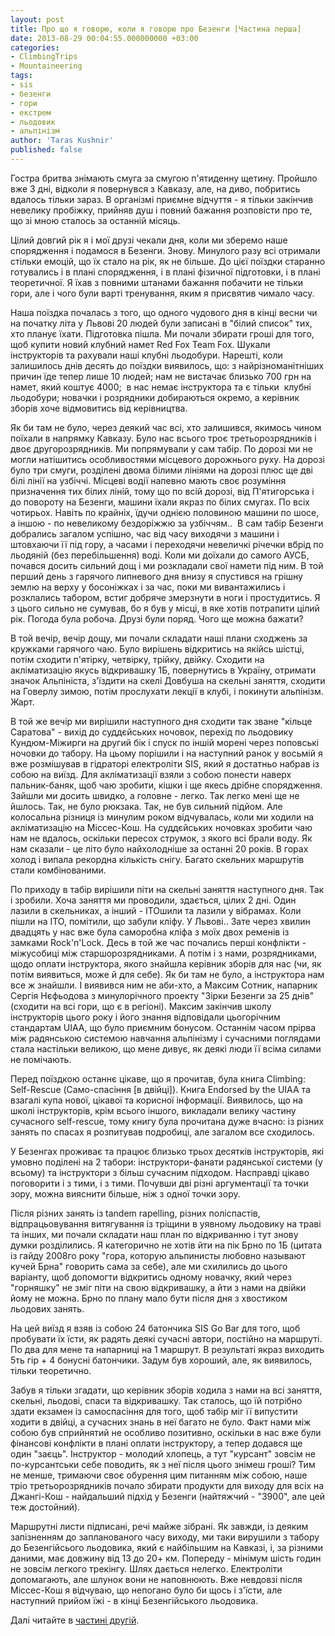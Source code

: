 ```yaml
---
layout: post
title: Про що я говорю, коли я говорю про Безенги [Частина перша]
date: 2013-08-29 00:04:55.000000000 +03:00
categories:
- ClimbingTrips
- Mountaineering
tags:
- sis
- безенги
- гори
- екстрем
- льодовик
- альпінізм
author: 'Taras Kushnir'
published: false
---
```


Гостра бритва знімають смуга за смугою п'ятиденну щетину. Пройшло вже 3 дні, відколи я повернувся з Кавказу, але, на диво, побритись вдалось тільки зараз. В організмі приємне відчуття - я тільки закінчив невелику пробіжку, прийняв душ і повний бажання розповісти про те, що зі мною сталось за останній місяць.

Цілий довгий рік я і мої друзі чекали дня, коли ми зберемо наше спорядження і подамося в Безенги. Знову. Минулого разу всі отримали стільки емоцій, що їх стало на рік, як не більше. До цієї поїздки старанно готувались і в плані спорядження, і в плані фізичної підготовки, і в плані теоретичної. Я їхав з повними штанами бажання побачити не тільки гори, але і чого були варті тренування, яким я присвятив чимало часу.

Наша поїздка почалась з того, що одного чудового дня в кінці весни чи на початку літа у Львові 20 людей були записані в "білий список" тих, хто планує їхати. Підготовка пішла. Ми почали збирати гроші для того, щоб купити новий клубний намет Red Fox Team Fox. Шукали інструкторів та рахували наші клубні льодобури. Нарешті, коли залишилось днів десять до поїздки виявилось, що: з найрізноманітніших причин їде тепер лише 10 людей; нам не вистачає близько 700 грн на намет, який коштує 4000;  в нас немає інструктора та є тільки  клубні льодобури; новачки і розрядники добираються окремо, а керівник зборів хоче відмовитись від керівництва.

Як би там не було, через деякий час всі, хто залишився, якимось чином поїхали в напрямку Кавказу. Було нас всього троє третьорозрядників і двоє другорозрядників. Ми попрямували у сам табір. По дорозі ми не могли натішитись особливостями місцевого дорожнього руху. На дорозі було три смуги, розділені двома білими лініями на дорозі плюс ще дві білі лінії на узбіччі. Місцеві водії напевно мають своє розуміння призначення тих білих ліній, тому що по всій дорозі, від П'ятигорська і до повороту на Безенги, машини їхали якраз по білих смугах. По всіх чотирьох. Навіть по крайніх, їдучи однією половиною машини по шосе, а іншою - по невеликому бездоріжжю за узбіччям..  В сам табір Безенги добрались загалом успішно, час від часу виходячи з машини і штовхаючи її під гору, а часами і переходячи невеличкі річечки вбрід по льодяній (без перебільшення) воді. Коли ми доїхали до самого АУСБ, почався досить сильний дощ і ми розкладали свої намети під ним. В той перший день з гарячого липневого дня внизу я спустився на грішну землю на верху у босоніжках і за час, поки ми вивантажились і розклались табором, встиг добряче змерзнути в ноги і простудитись. Я з цього сильно не сумував, бо я був у місці, в яке хотів потрапити цілий рік. Погода була робоча. Друзі були поряд. Чого ще можна бажати?

<!--more-->

В той вечір, вечір дощу, ми почали складати наші плани сходжень за кружками гарячого чаю. Було вирішень відкритись на якійсь шістці, потім сходити п'ятірку, четвірку, трійку, двійку. Сходити на акліматизацію якусь відкривашку 1Б, повернутись в Україну, отримати значок Альпініста, з'їздити на скелі Довбуша на скельні заняття, сходити на Говерлу зимою, потім прослухати лекції в клубі, і покинути альпінізм. Жарт.

В той же вечір ми вирішили наступного дня сходити так зване "кільце Саратова" - вихід до суддєйських ночовок, перехід по льодовику Кундюм-Міжирги на другий бік і спуск по іншій морені через поповські ночовки до табору. На цьому порішили і на наступний ранок у восьмій я вже розмішував в гідраторі електроліти SIS, який я достатньо набрав із собою на виїзд. Для акліматизації взяли з собою понести наверх пальник-баняк, щоб чаю зробити, кішки і ще якесь дрібне спорядження. Зайшли ми досить швидко, а головне - легко. Так легко мені ще не йшлось. Так, не було рюкзака. Так, не був сильний підйом. Але колосальна різниця із минулим роком відчувалась, коли ми ходили на акліматизацію на Міссес-Кош. На суддєйських ночовках зробити чаю нам не вдалось, оскільки пересох струмок, з якого всі брали воду. Як нам сказали - це літо було найхолодніше за останні 20 років. В горах холод і випала рекордна кількість снігу. Багато скельних маршрутів стали комбінованими.

По приходу в табір вирішили піти на скельні заняття наступного дня. Так і зробили. Хоча заняття ми проводили, здається, цілих 2 дні. Один лазили в скельниках, а інший - ІТОшили та лазили у вібрамах. Коли пішли на ІТО, помітили, що забули кліфу. У Львові.. Зате через хвилин двадцять у нас вже була саморобна кліфа з моїх двох ременів із замками Rock'n'Lock. Десь в той же час почались перші конфлікти - міжусобиці між старшорозрядниками. А потім і з нами, розрядниками, щодо оплати інструктора, якого знайшла керівник зборів для нас (чи, як потім виявиться, може й для себе). Як би там не було, а інструктора нам все ж знайшли. І виявився ним не аби-хто, а Максим Сотник, напарник Сергія Нєфьодова з минулорічного проекту "Зірки Безенги за 25 днів" (сходити на всі гори, що є в регіоні). Максим закінчив школу інструкторів цього року і його знання відповідали цьогорічним стандартам UIAA, що було приємним бонусом. Останнім часом прірва між радянською системою навчання альпінізму і сучасними поглядами стала настільки великою, що мене дивує, як деякі люди її всіма силами не помічають.

Перед поїздкою останнє цікаве, що я прочитав, була книга Climbing: Self-Rescue (Само-спасіння [в двійці]). Книга Endorsed by the UIAA та взагалі купа нової, цікавої та корисної інформації. Виявилось, що на школі інструкторів, крім всього іншого, викладали велику частину сучасного self-rescue, тому книгу була прочитана дуже вчасно: із різних занять по спасах я розпитував подробиці, але загалом все сходилось.

У Безенгах проживає та працює близько трьох десятків інструкторів, які умовно поділені на 2 табори: інструктори-фанати радянської системи (у всьому) та інструктори з більш сучасним підходом. Насправді цікаво поговорити і з тими, і з тими. Почувши дві різні аргументації та точки зору, можна вияснити більше, ніж з одної точки зору.

Після різних занять із tandem rapelling, різних поліспастів, відпрацьовування витягування із тріщини в уявному льодовику на траві та інших, ми почали складати наш план по відкриванню і тут знову думки розділились. Я категорично не хотів йти на пік Брно по 1Б (цитата із гайду 2008го року "гора, которую альпинисты любовно называют кучей Брна" говорить сама за себе), але ми схилились до цього варіанту, щоб допомогти відкритись одному новачку, який через "горняшку" не зміг піти на свою відкривашку, а йти з нами на двійки йому не можна. Брно по плану мало бути після дня з хвостиком льодових занять.

На цей виїзд я взяв із собою 24 батончика SIS Go Bar для того, щоб пробувати їх їсти, як радять деякі сучасні автори, постійно на маршруті. По два для мене та напарниці на 1 маршрут. В результаті якраз виходить 5ть гір + 4 бонусні батончики. Задум був хороший, але, як виявилось, тільки теоретично.

Забув я тільки згадати, що керівник зборів ходила з нами на всі заняття, скельні, льодові, спаси та відкривашку. Так сталось, що їй потрібно здати екзамен із самоспасіння для того, щоб табір міг її випустити ходити в двійці, а сучасних знань в неї багато не було. Факт нами між собою був сприйнятий не особливо позитивно, оскільки в нас вже були фінансові конфлікти в плані оплати інструктору, а тепер додався ще один "заєць". Інструктор - молодий хлопець, а тут "курсант" зовсім не по-курсантськи себе поводить, як з неї після цього знімеш гроші? Тим не менше, тримаючи своє обурення цим питанням між собою, наше тріо третьорозрядників почало збирати продукти для виходу для всіх на Джангі-Кош - найдальший підхід у Безенги (найтяжчий - "3900", але цей теж достойний).

Маршрутні листи підписані, речі майже зібрані. Як завжди, із деяким запізненням до запланованого часу виходу, ми таки вирушили з табору до Безенгійсього льодовика, який є найбільшим на Кавказі, і, за різними даними, має довжину від 13 до 20+ км. Попереду - мінімум шість годин не зовсім легкого трекінгу. Шлях дається нелегко. Електроліти допомагають, але шлунок вони не наповнюють. Вже невдовзі після Міссес-Кош я відчуваю, що непогано було би щось і з'їсти, але наступний прийом їжі - в кінці Безенгійського льодовика.

Далі читайте в <a title="Про що я говорю, коли я говорю про Безенги [Частина друга і остання]" href="http://jamming.com.ua/%d0%bf%d1%80%d0%be-%d1%89%d0%be-%d1%8f-%d0%b3%d0%be%d0%b2%d0%be%d1%80%d1%8e-%d0%ba%d0%be%d0%bb%d0%b8-%d1%8f-%d0%b3%d0%be%d0%b2%d0%be%d1%80%d1%8e-%d0%bf%d1%80%d0%be-%d0%b1%d0%b5%d0%b7%d0%b5%d0%bd-2/" target="_blank">частині другій</a>.
